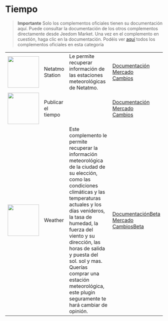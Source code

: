 
# Tiempo


>**Importante**
>Solo los complementos oficiales tienen su documentación aquí. Puede consultar la documentación de los otros complementos directamente desde Jeedom Market. Una vez en el complemento en cuestión, haga clic en la documentación.
>Podéis ver [aquí](https://market.jeedom.com/index.php?v=d&p=market&type=plugin&categorie=weather) todos los complementos oficiales en esta categoría


| | | | |
|--- | --- | --- | ---|
|<img src="netatmoWeather/netatmoWeather_icon.png" class="pluginLogo" width="100" />|Netatmo Station|Le permite recuperar información de las estaciones meteorológicas de Netatmo.|[Documentación](netatmoWeather/index.md)<br/>[Mercado](https://market.jeedom.com/index.php?v=d&p=market_display&id=133)<br/>[Cambios](netatmoWeather/changelog.md)|
|<img src="publiemeteo/publiemeteo_icon.png" class="pluginLogo" width="100" />|Publicar el tiempo||[Documentación](publiemeteo/index.md)<br/>[Mercado](https://market.jeedom.com/index.php?v=d&p=market_display&id=2318)<br/>[Cambios](publiemeteo/changelog.md)|
|<img src="weather/weather_icon.png" class="pluginLogo" width="100" />|Weather|Este complemento le permite recuperar la información meteorológica de la ciudad de su elección, como las condiciones climáticas y las temperaturas actuales y los días venideros, la tasa de humedad, la fuerza del viento y su dirección, las horas de salida y puesta del sol. sol y mas. Querías comprar una estación meteorológica, este plugin seguramente te hará cambiar de opinión.|[Documentación](weather/index.md)[Beta](weather/beta/index.md)<br/>[Mercado](https://market.jeedom.com/index.php?v=d&p=market_display&id=7)<br/>[Cambios](weather/changelog.md)[Beta](weather/beta/changelog.md)|
